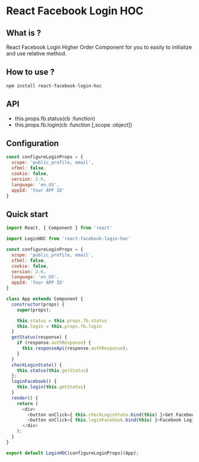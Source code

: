 # React Facebook Login HOC

## What is ?

React Facebook Login Higher Order Component for you to easily to initialize and use relative method.

## How to use ?

```
npm install react-facebook-login-hoc
```

## API

* this.props.fb.status(cb :function)
* this.props.fb.login(cb :function [,scope :object])

## Configuration

```javascript
const configureLoginProps = {
  scope: 'public_profile, email',
  xfbml: false,
  cookie: false,
  version: 2.6,
  language: 'en_US',
  appId: 'Your APP ID'
}
```

## Quick start

```javascript
import React, { Component } from 'react'

import LoginHOC from 'react-facebook-login-hoc'

const configureLoginProps = {
  scope: 'public_profile, email',
  xfbml: false,
  cookie: false,
  version: 2.6,
  language: 'en_US',
  appId: 'Your APP ID'
}

class App extends Component {
  constructor(props) {
    super(props);

    this.status = this.props.fb.status
    this.login = this.props.fb.login
  }
  getStatus(response) {
    if (response.authResponse) {
      this.responseApi(response.authResponse);
    }
  }
  checkLoginState() {
    this.status(this.getStatus)
  };
  loginFacebook() {
    this.login(this.getStatus)
  }
  render() {
    return (
      <div>
        <button onClick={ this.checkLoginState.bind(this) }>Get Facebook Login Status</button>
        <button onClick={ this.loginFacebook.bind(this) }>Facebook Login </button>
      </div>
    );
  }
}

export default LoginHOC(configureLoginProps)(App);

```
